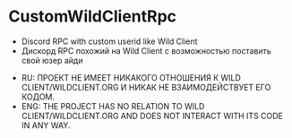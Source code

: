 # CustomWildClientRpc
* Discord RPC with custom userid like Wild Client 
* Дискорд RPC похожий на Wild Client с возможностью поставить свой юзер айди


 - RU: ПРОЕКТ НЕ ИМЕЕТ НИКАКОГО ОТНОШЕНИЯ К WILD CLIENT/WILDCLIENT.ORG И НИКАК НЕ ВЗАИМОДЕЙСТВУЕТ ЕГО КОДОМ.
 - ENG: THE PROJECT HAS NO RELATION TO WILD CLIENT/WILDCLIENT.ORG AND DOES NOT INTERACT WITH ITS CODE IN ANY WAY.
